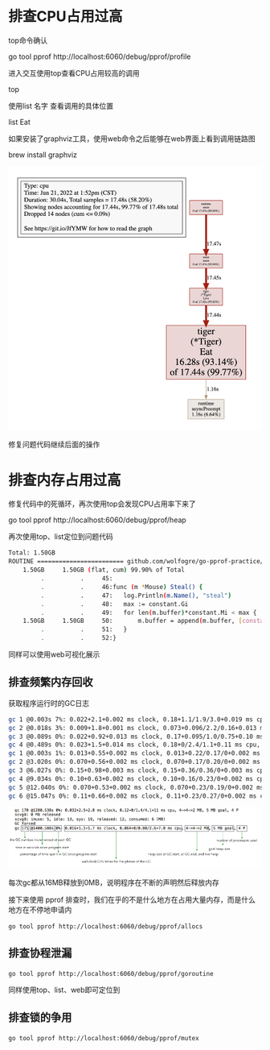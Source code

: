 # 排查CPU占用过高

top命令确认

go tool pprof http://localhost:6060/debug/pprof/profile

进入交互使用top查看CPU占用较高的调用

top

使用list 名字 查看调用的具体位置

list Eat

如果安装了graphviz工具，使用web命令之后能够在web界面上看到调用链路图

brew install graphviz

<img src="./cpu-web.png" />

修复问题代码继续后面的操作

# 排查内存占用过高

修复代码中的死循环，再次使用top会发现CPU占用率下来了

go tool pprof http://localhost:6060/debug/pprof/heap

再次使用top、list定位到问题代码

```bash
Total: 1.50GB
ROUTINE ======================== github.com/wolfogre/go-pprof-practice/animal/muridae/mouse.(*Mouse).Steal in /Users/dengronghui/Documents/Apps/public/handbook/Golang/go-pprof-practice-master/animal/muridae/mouse/mouse.go
    1.50GB     1.50GB (flat, cum) 99.90% of Total
         .          .     45:
         .          .     46:func (m *Mouse) Steal() {
         .          .     47:	log.Println(m.Name(), "steal")
         .          .     48:	max := constant.Gi
         .          .     49:	for len(m.buffer)*constant.Mi < max {
    1.50GB     1.50GB     50:		m.buffer = append(m.buffer, [constant.Mi]byte{})
         .          .     51:	}
         .          .     52:}
```

同样可以使用web可视化展示

## 排查频繁内存回收

获取程序运行时的GC日志

```bash
gc 1 @0.003s 7%: 0.022+2.1+0.002 ms clock, 0.18+1.1/1.9/3.0+0.019 ms cpu, 4->4->3 MB, 5 MB goal, 8 P
gc 2 @0.018s 3%: 0.009+1.8+0.001 ms clock, 0.073+0.096/2.2/0.16+0.013 ms cpu, 7->7->6 MB, 8 MB goal, 8 P
gc 3 @0.089s 0%: 0.022+0.92+0.013 ms clock, 0.17+0.095/1.0/0.75+0.10 ms cpu, 16->16->14 MB, 17 MB goal, 8 P
gc 4 @0.489s 0%: 0.023+1.5+0.014 ms clock, 0.18+0/2.4/1.1+0.11 ms cpu, 29->29->15 MB, 30 MB goal, 8 P
gc 1 @0.003s 1%: 0.013+0.55+0.002 ms clock, 0.013+0.22/0.17/0+0.002 ms cpu, 16->16->0 MB, 17 MB goal, 1 P
gc 2 @3.020s 0%: 0.070+0.56+0.002 ms clock, 0.070+0.17/0.20/0+0.002 ms cpu, 16->16->0 MB, 17 MB goal, 1 P
gc 3 @6.027s 0%: 0.15+0.98+0.003 ms clock, 0.15+0.36/0.36/0+0.003 ms cpu, 16->16->0 MB, 17 MB goal, 1 P
gc 4 @9.034s 0%: 0.10+0.63+0.002 ms clock, 0.10+0.16/0.23/0+0.002 ms cpu, 16->16->0 MB, 17 MB goal, 1 P
gc 5 @12.040s 0%: 0.070+0.53+0.002 ms clock, 0.070+0.23/0.19/0+0.002 ms cpu, 16->16->0 MB, 17 MB goal, 1 P
gc 6 @15.047s 0%: 0.11+0.66+0.002 ms clock, 0.11+0.23/0.27/0+0.002 ms cpu, 16->16->0 MB, 17 MB goal, 1 P
```

<img src="./gc_info.png" />

每次gc都从16MB释放到0MB，说明程序在不断的声明然后释放内存

接下来使用 pprof 排查时，我们在乎的不是什么地方在占用大量内存，而是什么地方在不停地申请内

`go tool pprof http://localhost:6060/debug/pprof/allocs`

## 排查协程泄漏

`go tool pprof http://localhost:6060/debug/pprof/goroutine`

同样使用top、list、web即可定位到

## 排查锁的争用

`go tool pprof http://localhost:6060/debug/pprof/mutex`